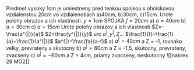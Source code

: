 Predmet vysoky 1cm je umiestneny pred tenkou spojkou s ohniskovou vzdialenstou 20cm vo vzdialenotiach a)40cm, b)30cm, c)15cm. Urcte polohy obrazov a ich vlastnosti.
$y=1cm$
SPOJKA
$f=20cm$
a) $a=40cm$
b) $a=30cm$
c) $a=15cm$
Urcte polohy obrazov a ich vlastnosti
$Z=-\frac{a^{|}}{a}$
$Z=\frac{y^{|}}{y}$
urc $a^{|}, y^{|},Z...$
$\frac{1}{f}=\frac{1}{a}+\frac{1}{a^{|}}$
$a^{|}=\frac{fa}{a-f}$
a)
$a^{|}=40cm$ a Z = -1, rovnako velky, prevrateny a skutocny
b)
$a^{|}=60cm$ a Z = -1.5, skutocny, prevrateny, zvacseny
c)
$a^{|}=-60cm$ a Z = 4cm, priamy zvacseny, neskutocny
![[nakres 28 MO2]]
